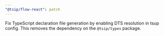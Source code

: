```yaml
---
"@tsip/flow-react": patch
---
```


Fix TypeScript declaration file generation by enabling DTS resolution in tsup config. This removes the dependency on the `@tsip/types` package.
